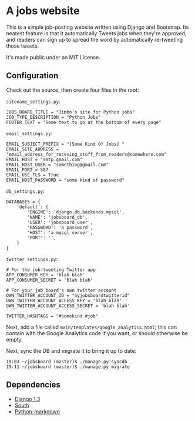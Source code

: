 # A jobs website #

This is a simple job-posting website written using Django and Bootstrap.  Its
neatest feature is that it automatically Tweets jobs when they're approved,
and readers can sign up to spread the word by automatically re-tweeting those
tweets.

It's made public under an MIT License.

## Configuration ##

Check out the source, then create four files in the root:

`sitename_settings.py`:

    JOBS_BOARD_TITLE = "Jimbo's site for Python jobs"
    JOB_TYPE_DESCRIPTION = "Python Jobs"
    FOOTER_TEXT = "Some text to go at the bottom of every page"

`email_settings.py`:

    EMAIL_SUBJECT_PREFIX = "[Some Kind Of Jobs] "
    EMAIL_SITE_ADDRESS = "email_address_for_receving_stuff_from_readers@somewhere.com"
    EMAIL_HOST = "smtp.gmail.com"
    EMAIL_HOST_USER = "something@gmail.com"
    EMAIL_PORT = 587
    EMAIL_USE_TLS = True
    EMAIL_HOST_PASSWORD = "some kind of password"

`db_settings.py`:

    DATABASES = {
        'default': {
            'ENGINE': 'django.db.backends.mysql',
            'NAME': 'jobsboard_db',
            'USER': 'jobsboard_user',
            'PASSWORD': 'a password',
            'HOST': 'a mysql server',
            'PORT': '',
        }
    }

`twitter_settings.py`:

    # For the job-tweeting Twitter app
    APP_CONSUMER_KEY = 'blah blah'
    APP_CONSUMER_SECRET = 'blah blah'

    # For your job board's own twitter account
    OWN_TWITTER_ACCOUNT_ID = "myjobsboardtwitterid"
    OWN_TWITTER_ACCOUNT_ACCESS_KEY = 'blah blah'
    OWN_TWITTER_ACCOUNT_ACCESS_SECRET = 'blah blah'

    TWITTER_HASHTAGS = "#somekind #job"

Next, add a file called `main/templates/google_analytics.html`; this can contain
with the Google Analytics code if you want, or should otherwise be empty.

Next, sync the DB and migrate it to bring it up to date:

    19:03 ~/jobsboard (master)$ ./manage.py syncdb
    19:11 ~/jobsboard (master)$ ./manage.py migrate


## Dependencies ##

* [Django 1.3](http://pypi.python.org/pypi/Django/)
* [South](http://pypi.python.org/pypi/South)
* [Python-markdown](http://pypi.python.org/pypi/Markdown)

